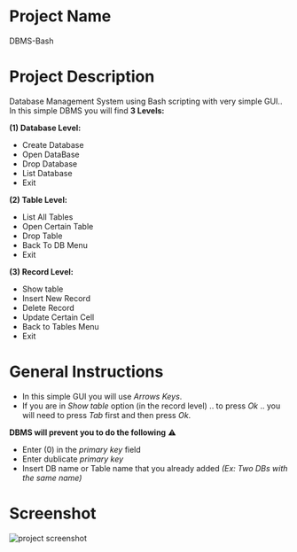 # Project Name

DBMS-Bash

# Project Description

 Database Management System using Bash scripting with very simple GUI..
 In this simple DBMS you will find **3 Levels:**
 
**(1) Database Level:** 
  - Create Database
  - Open DataBase
  - Drop Database
  - List Database
  - Exit
  
**(2) Table Level:**
  - List All Tables
  - Open Certain Table
  - Drop Table
  - Back To DB Menu
  - Exit
  
**(3) Record Level:** 
  - Show table
  - Insert New Record
  - Delete Record
  - Update Certain Cell
  - Back to Tables Menu
  - Exit
  
  # General Instructions
  * In this simple GUI you will use *Arrows Keys*.
  * If you are in *Show table* option (in the record level) .. to press *Ok* .. you will need to press *Tab* first and then press *Ok*.
  
   **DBMS will prevent you to do the following** :warning:
   * Enter (0) in the *primary key* field 
   * Enter dublicate *primary key* 
   * Insert DB name or Table name that you already added *(Ex: Two DBs with the same name)* 
  
  # Screenshot
  
  ![project screenshot](https://user-images.githubusercontent.com/64940965/103439911-d3858a80-4c49-11eb-92b3-7695baafdc57.png)
  
  

